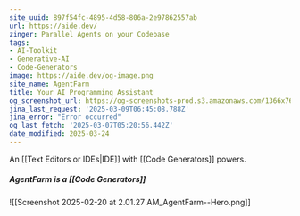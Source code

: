```yaml
---
site_uuid: 897f54fc-4895-4d58-806a-2e97862557ab
url: https://aide.dev/
zinger: Parallel Agents on your Codebase
tags: 
- AI-Toolkit 
- Generative-AI 
- Code-Generators
image: https://aide.dev/og-image.png
site_name: AgentFarm
title: Your AI Programming Assistant
og_screenshot_url: https://og-screenshots-prod.s3.amazonaws.com/1366x768/80/false/2c7b5bee8b50b726de07a9708dbf988fec9744fc0bb01ec7bb7dede0b2daade5.jpeg
jina_last_request: '2025-03-09T06:45:08.788Z'
jina_error: "Error occurred"
og_last_fetch: '2025-03-07T05:20:56.442Z'
date_modified: 2025-03-24
---
```



An [[Text Editors or IDEs|IDE]] with [[Code Generators]] powers.

##### AgentFarm is a [[Code Generators]]
![[Screenshot 2025-02-20 at 2.01.27 AM_AgentFarm--Hero.png]]
